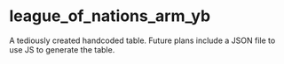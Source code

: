 # league_of_nations_arm_yb

A tediously created handcoded table. Future plans include a JSON file to use JS to generate the table.
